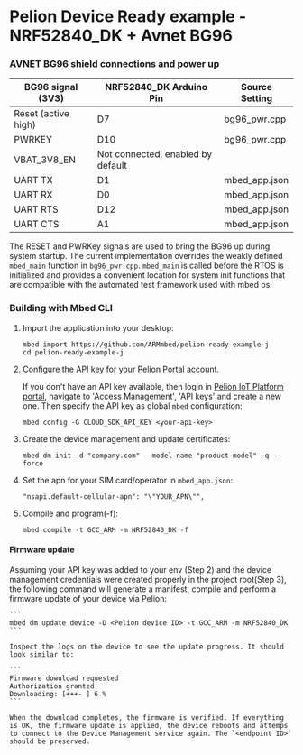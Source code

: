 # Pelion Device Ready example - NRF52840_DK + Avnet BG96

### AVNET BG96 shield connections and power up

|BG96 signal (3V3)  | NRF52840_DK Arduino Pin| Source Setting|
|-------------------|------------------------|---------------|
|Reset (active high)| D7                     |bg96_pwr.cpp   |
|PWRKEY             | D10                    |bg96_pwr.cpp   |
|VBAT_3V8_EN        | Not connected, enabled by default |    |
|UART TX            | D1                     |mbed_app.json  |
|UART RX            | D0                     |mbed_app.json  |
|UART RTS           | D12                    |mbed_app.json  |
|UART CTS           | A1                     |mbed_app.json  |

The RESET and PWRKey signals are used to bring the BG96 up during system startup.  The current implementation overrides the weakly defined `mbed_main` function in `bg96_pwr.cpp`.  `mbed_main` is called before the RTOS is initialized and provides a convenient location for system init functions that are compatible with the automated test framework used with mbed os.

### Building with Mbed CLI

1. Import the application into your desktop:

    ```
    mbed import https://github.com/ARMmbed/pelion-ready-example-j
    cd pelion-ready-example-j
    ```

2. Configure the API key for your Pelion Portal account.

     If you don't have an API key available, then login in [Pelion IoT Platform portal](https://portal.mbedcloud.com/), navigate to 'Access Management', 'API keys' and create a new one. Then specify the API key as global `mbed` configuration:

    ```
    mbed config -G CLOUD_SDK_API_KEY <your-api-key>
    ```

3. Create the device management and update certificates:

    ```
    mbed dm init -d "company.com" --model-name "product-model" -q --force
    ```

4. Set the apn for your SIM card/operator in `mbed_app.json`:
    ```
    "nsapi.default-cellular-apn": "\"YOUR_APN\"",
    ```

5. Compile and program(-f):

    ```
    mbed compile -t GCC_ARM -m NRF52840_DK -f
    ```

#### Firmware update

Assuming your API key was added to your env (Step 2) and the device management credentials were created properly in the project root(Step 3), the following command will generate a manifest, compile and perform a firmware update of your device via Pelion:

    ```
    mbed dm update device -D <Pelion device ID> -t GCC_ARM -m NRF52840_DK
    ```

    Inspect the logs on the device to see the update progress. It should look similar to:

    ```
    Firmware download requested
    Authorization granted
    Downloading: [+++- ] 6 %
    ```

    When the download completes, the firmware is verified. If everything is OK, the firmware update is applied, the device reboots and attemps to connect to the Device Management service again. The `<endpoint ID>` should be preserved.
